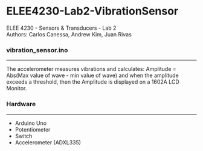 # ELEE4230-Lab2-VibrationSensor
ELEE 4230 - Sensors &amp; Transducers - Lab 2 <br>
Authors: Carlos Canessa, Andrew Kim, Juan Rivas
### vibration_sensor.ino
---
The accelerometer measures vibrations and calculates: Amplitude = Abs(Max value of wave - min value of wave) and when
the amplitude exceeds a threshold, then the Amplitude is displayed on a 1602A LCD Monitor.
### Hardware
---
- Arduino Uno
- Potentiometer
- Switch
- Accelerometer (ADXL335)

